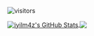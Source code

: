 ![visitors](https://img.shields.io/badge/dynamic/json?color=informational&label=visitor%20count&query=value&url=https%3A%2F%2Fapi.countapi.xyz%2Fhit%2Fiyilm4z.iyilm4z%2Freadme)

<a href="https://github.com/iyilm4z/iyilm4z">
  <img align="center" src="https://github-readme-stats.vercel.app/api?username=iyilm4z&show_icons=true&line_height=40&count_private=true&title_color=000000&text_color=000000&icon_color=ffff00&bg_color=FFFFFF" alt="iyilm4z's GitHub Stats" />
</a>

<a href="https://github.com/iyilm4z/iyilm4z">
  <img align="center" src="https://github-readme-stats.vercel.app/api/top-langs/?username=iyilm4z&html&title_color=000000&text_color=000000&icon_color=2bbc8a&bg_color=#FFFFFF" />
</a>
